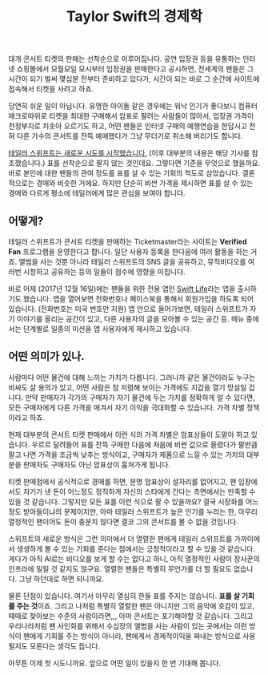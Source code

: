 ﻿---
title: Taylor Swift의 경제학
categories:
  - news
tags:
  - swift
  - swift-life
  - taylor
  - ticket
pubDate: 2017-12-17
description: 기본 설명을 입력하세요
---

대개 콘서트 티켓의 판매는 선착순으로 이루어집니다. 공연 입장권 등을 유통하는 인터넷 쇼핑몰에서 모월모일 모시부터 입장권을 판매한다고 공시하면, 전세계의 팬들은 그 시간이 되기 벌써 몇십분 전부터 준비하고 있다가, 시간이 되는 바로 그 순간에 사이트에 접속해서 티켓을 사려고 하죠.

당연히 쉬운 일이 아닙니다. 유명한 아이돌 같은 경우에는 워낙 인기가 좋다보니 컴퓨터 매크로따위로 티켓을 최대한 구매해서 암표로 팔려는 사람들이 많아서, 입장권 가격이 천정부지로 치솟아 오르기도 하고, 어떤 팬들은 인터넷 구매의 예행연습을 한답시고 전혀 다른 가수의 콘서트를 잔뜩 예매했다가 그냥 무더기로 취소해 버리기도 합니다.

[테일러 스위프트는 새로운 시도를 시작했습니다.](http://www.smh.com.au/business/media-and-marketing/fans-watch-taylor-swift-economists-watch-the-fans-20170829-gy6v96.html) (이후 대부분의 내용은 해당 기사를 참조했습니다.) 표를 선착순으로 팔지 않는 것인데요. 그렇다면 기준을 무엇으로 했을까요. 바로 본인에 대한 팬들의 관여 정도를 표를 살 수 있는 기회의 척도로 삼았습니다. 결론적으로는 경매와 비슷한 거에요. 하지만 단순히 비싼 가격을 제시하면 표를 살 수 있는 경매와 다르게 평소에 테일러에게 많은 관심을 보여야 합니다.

## 어떻게?

테일러 스위프트가 콘서트 티켓을 판매하는 Ticketmaster라는 사이트는 **Verified Fan** 프로그램을 운영한다고 합니다. 일단 사용자 등록을 한다음에 여러 활동을 하는 거죠. 앨범을 사는 것뿐 아니라 테일러 스위프트의 SNS 글을 공유하고, 뮤직비디오를 여러번 시청하고 공유하는 등의 일들이 점수에 영향을 미칩니다.

바로 어제 (2017년 12월 16일)에는 팬들을 위한 전용 앱인 [Swift Life](https://itunes.apple.com/us/app/taylor-swift-the-swift-life/id1205727849?mt=8)라는 앱을 출시하기도 했습니다. 앱을 열어보면 전화번호나 페이스북을 통해서 회원가입을 하도록 되어 있습니다. (전화번호는 미국 번호만 지원) 앱 안으로 들어가보면, 테일러 스위프트가 자기 이야기를 올리는 공간이 있고, 다른 사용자의 글을 모아볼 수 있는 공간 등. 메뉴 중에서는 단계별로 일종의 미션을 앱 사용자에게 제시하고 있습니다.

## 어떤 의미가 있나.

사람마다 어떤 물건에 대해 느끼는 가치가 다릅니다. 그러니까 같은 물건이라도 누구는 비싸도 살 용의가 있고, 어떤 사람은 참 저렴해 보이는 가격에도 지갑을 열기 망설일 겁니다. 만약 판매자가 각가의 구매자가 자기 물건에 두는 가치를 정확하게 알 수 있다면, 모든 구매자에게 다른 가격을 매겨서 자기 이익을 극대화할 수 있습니다. 가격 차별 정책이라고 하죠.

현재 대부분의 콘서트 티켓 판매에서 이런 식의 가격 차별은 암표상들이 도맡아 하고 있습니다. 우르르 달려들어 표를 잔뜩 구매한 다음에 처음에 비싼 값으로 올렸다가 팔만큼 팔고 나면 가격을 조금씩 낮추는 방식이고, 구매자가 제품으로 느낄 수 있는 가치의 대부분을 판매자도 구매자도 아닌 암표상이 훔쳐가게 됩니다.

티켓 판매점에서 공식적으로 경매를 하면, 분명 암표상이 설자리를 없어지고, 팬 입장에서도 자기가 낸 돈이 어느정도 정직하게 자신의 스타에게 간다는 측면에서는 만족할 수 있을 것 같습니다. 그렇지만 모든 표를 이런 식으로 팔 수 있을까요? 결국 시장화를 어느정도 받아들이냐의 문제이지만, 아마 테일러 스위프트가 높은 인기를 누리는 한, 아무리 열정적인 팬이어도 돈이 충분치 않다면 결코 그의 콘서트를 볼 수 없을 것입니다.

스위프트의 새로운 방식은 그런 의미에서 더 열렬한 팬에게 테일러 스위프트를 가까이에서 생생하게 볼 수 있는 기회를 준다는 점에서는 긍정적이라고 할 수 있을 것 같습니다. 게다가 아직 AI로는 비디오를 보게 할 수는 없다고 하니, 아직 열정적인 사람이 장사꾼의 인프라에 밀릴 것 같지도 않구요. 열렬한 팬들은 특별히 무언가를 더 할 필요도 없습니다. 그냥 하던대로 하면 되니까요.

물론 단점이 있습니다. 여기서 아무리 열심히 한들 표를 주지는 않습니다. **표를 살 기회를 주는 것**이죠. 그리고 나처럼 특별히 열렬한 팬은 아니지만 그의 음악에 호감이 있고, 때때로 찾아보는 수준의 사람이라면,,, 아마 콘서트는 포기해야할 것 같습니다. 그리고 우리나라처럼 팬 사인회를 위해서 수십장의 앨범을 사는 사람이 있는 곳에서는 이런 방식이 팬에게 기회를 주는 방식이 아니라, 팬에게서 경제적이익을 짜내는 방식으로 사용될지도 모른다는 생각도 듭니다.

아무튼 이제 첫 시도니까요. 앞으로 어떤 일이 있을지 한 번 기대해 봅니다.


